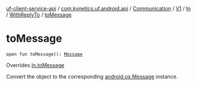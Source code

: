 [uf-client-service-api](../../../../../index.md) / [com.kynetics.uf.android.api](../../../../index.md) / [Communication](../../../index.md) / [V1](../../index.md) / [In](../index.md) / [WithReplyTo](index.md) / [toMessage](./to-message.md)

# toMessage

`open fun toMessage(): `[`Message`](https://developer.android.com/reference/android/os/Message.html)

Overrides [In.toMessage](../to-message.md)

Convert the object to the corresponding [android.os.Message](https://developer.android.com/reference/android/os/Message.html) instance.

